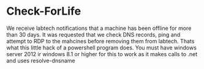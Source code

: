 # Check-ForLife
We receive labtech notifications that a machine has been offline for more than 30 days. It was requested that we check DNS records, ping and attempt to RDP to the mahcines before removing them from labtech. Thats what this little hack of a powershell program does. You must have windows server 2012 ir windows 8.1 or higher for this to work as it makes calls to .net and uses resolve-dnsname
